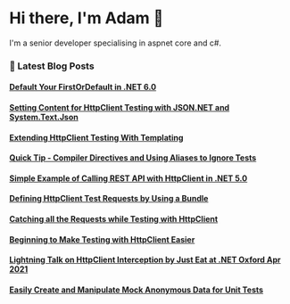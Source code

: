 # Hi there, I'm Adam 👋

I'm a senior developer specialising in aspnet core and c#.

### 📙 Latest Blog Posts
<!--START_SECTION:feed-->
#### [Default Your FirstOrDefault in .NET 6.0](http:&#x2F;&#x2F;adamstorr.azurewebsites.net&#x2F;blog&#x2F;default-your-firstordefault-in-net6.0)
#### [Setting Content for HttpClient Testing with JSON.NET and System.Text.Json](http:&#x2F;&#x2F;adamstorr.azurewebsites.net&#x2F;blog&#x2F;setting-content-for-httpclient-testing-with-json.net-and-system.text.json)
#### [Extending HttpClient Testing With Templating](http:&#x2F;&#x2F;adamstorr.azurewebsites.net&#x2F;blog&#x2F;extending-httpclient-testing-with-templating)
#### [Quick Tip - Compiler Directives and Using Aliases to Ignore Tests](http:&#x2F;&#x2F;adamstorr.azurewebsites.net&#x2F;blog&#x2F;quick-tip-compiler-directives-and-using-aliases-to-ignore-tests)
#### [Simple Example of Calling REST API with HttpClient in .NET 5.0](http:&#x2F;&#x2F;adamstorr.azurewebsites.net&#x2F;blog&#x2F;simple-example-of-calling-rest-api-with-httpclient-in-net5.0)
#### [Defining HttpClient Test Requests by Using a Bundle](http:&#x2F;&#x2F;adamstorr.azurewebsites.net&#x2F;blog&#x2F;defining-httpclient-test-requests-by-using-a-bundle)
#### [Catching all the Requests while Testing with HttpClient](http:&#x2F;&#x2F;adamstorr.azurewebsites.net&#x2F;blog&#x2F;catching-all-the-requests-while-testing-with-httpclient)
#### [Beginning to Make Testing with HttpClient Easier](http:&#x2F;&#x2F;adamstorr.azurewebsites.net&#x2F;blog&#x2F;beginning-to-make-testing-with-httpclient-easier)
#### [Lightning Talk on HttpClient Interception by Just Eat at .NET Oxford Apr 2021](http:&#x2F;&#x2F;adamstorr.azurewebsites.net&#x2F;blog&#x2F;lightning-talk-on-httpclient-interception-by-just-eat-at-dotnetoxford-apr-2021)
#### [Easily Create and Manipulate Mock Anonymous Data for Unit Tests](http:&#x2F;&#x2F;adamstorr.azurewebsites.net&#x2F;blog&#x2F;easily-create-and-manipulate-mock-anonymous-data-for-unit-tests)
<!--END_SECTION:feed-->


<!--
**WestDiscGolf/WestDiscGolf** is a ✨ _special_ ✨ repository because its `README.md` (this file) appears on your GitHub profile.

Here are some ideas to get you started:

- 🔭 I’m currently working on ...
- 🌱 I’m currently learning ...
- 👯 I’m looking to collaborate on ...
- 🤔 I’m looking for help with ...
- 💬 Ask me about ...
- 📫 How to reach me: ...
- 😄 Pronouns: ...
- ⚡ Fun fact: ...
-->
